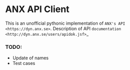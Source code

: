 ANX API Client
==============
This is an unofficial pythonic implementation of
`ANX's API <https://dyn.anx.se>`. Description of API `documentation <http://dyn.anx.se/users/apidok.jsf>`_



### TODO:
* Update of names
* Test cases